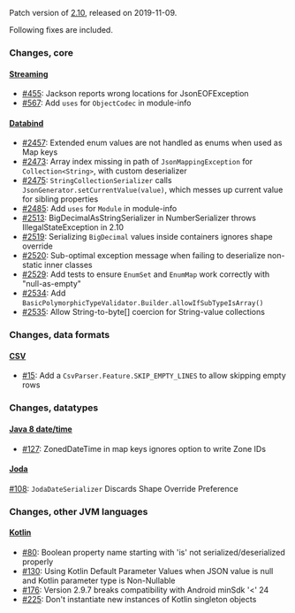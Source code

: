 Patch version of [2.10](Jackson-Release-2.10), released on 2019-11-09.

Following fixes are included.

### Changes, core

#### [Streaming](../../jackson-core)

* [#455](../../jackson-core/issues/455): Jackson reports wrong locations for JsonEOFException
* [#567](../../jackson-core/issues/567): Add `uses` for `ObjectCodec` in module-info

#### [Databind](../../jackson-databind)

* [#2457](../../jackson-databind/issues/2457): Extended enum values are not handled as enums when used as Map keys
* [#2473](../../jackson-databind/issues/2473): Array index missing in path of `JsonMappingException` for `Collection<String>`, with custom deserializer
* [#2475](../../jackson-databind/issues/2475): `StringCollectionSerializer` calls `JsonGenerator.setCurrentValue(value)`, which messes up current value for sibling properties
* [#2485](../../jackson-databind/issues/2485): Add `uses` for `Module` in module-info
* [#2513](../../jackson-databind/issues/2513): BigDecimalAsStringSerializer in NumberSerializer throws IllegalStateException in 2.10
* [#2519](../../jackson-databind/issues/2519): Serializing `BigDecimal` values inside containers ignores shape override
* [#2520](../../jackson-databind/issues/2520): Sub-optimal exception message when failing to deserialize non-static inner classes
* [#2529](../../jackson-databind/issues/2529): Add tests to ensure `EnumSet` and `EnumMap` work correctly with "null-as-empty"
* [#2534](../../jackson-databind/issues/2534): Add `BasicPolymorphicTypeValidator.Builder.allowIfSubTypeIsArray()`
* [#2535](../../jackson-databind/issues/2535): Allow String-to-byte[] coercion for String-value collections

### Changes, data formats

#### [CSV](../../jackson-dataformats-text)

* [#15](../../jackson-dataformats-text/issues/15): Add a `CsvParser.Feature.SKIP_EMPTY_LINES` to allow skipping empty rows

### Changes, datatypes

#### [Java 8 date/time](../../jackson-modules-java8)

* [#127](../../jackson-modules-java8/issues/127): ZonedDateTime in map keys ignores option to write Zone IDs

#### [Joda](../../jackson-datatype-joda)

[#108](../../jackson-datatype-joda/issues/108): `JodaDateSerializer` Discards Shape Override Preference

### Changes, other JVM languages

#### [Kotlin](../../jackson-module-kotlin)

* [#80](../../jackson-module-kotlin/issues/80): Boolean property name starting with 'is' not serialized/deserialized properly
* [#130](../../jackson-module-kotlin/issues/130): Using Kotlin Default Parameter Values when JSON value is null and Kotlin parameter type is Non-Nullable
* [#176](../../jackson-module-kotlin/issues/176): Version 2.9.7 breaks compatibility with Android minSdk '<' 24
* [#225](../../jackson-module-kotlin/issues/225): Don't instantiate new instances of Kotlin singleton objects
